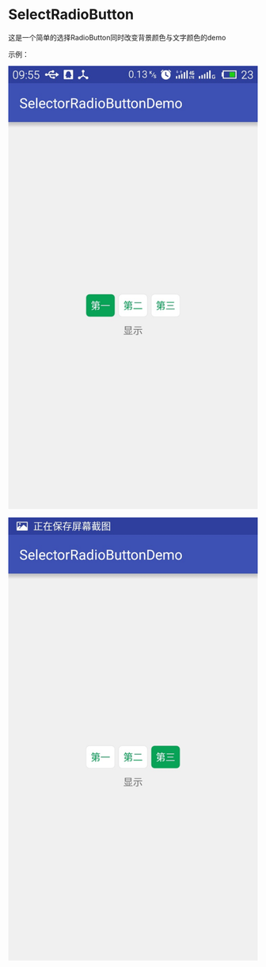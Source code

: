 # SelectRadioButton
这是一个简单的选择RadioButton同时改变背景颜色与文字颜色的demo





示例：

![image](https://github.com/NicolasKun/SelectRadioButton/blob/master/images_folder/S60707-095535.jpg)

![image](https://github.com/NicolasKun/SelectRadioButton/blob/master/images_folder/S60707-095537.jpg)
